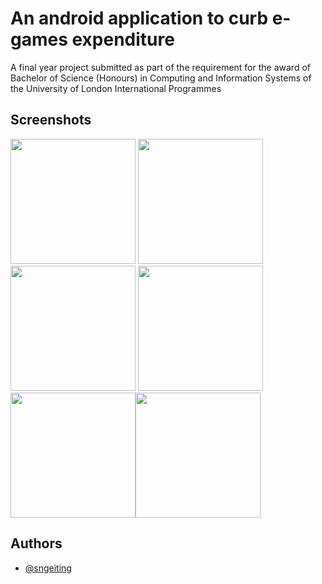 
# An android application to curb e-games expenditure

A final year project submitted as part of the requirement for the award of Bachelor of Science (Honours) in Computing and Information Systems of the University of London International Programmes

## Screenshots
<img src="https://i.imgur.com/MUICOHS.png" width="200"> <img src="https://i.imgur.com/EVGR32W.png" width="200"> <img src="https://imgur.com/4LsfALR.png" width="200"> <img src="https://imgur.com/xVflBY0.png" width="200"> <img src="https://imgur.com/dcasLlT.png" width="200"><img src="https://imgur.com/2IEeEdr.png" width="200">




## Authors

- [@sngeiting](https://www.github.com/sngeiting)

